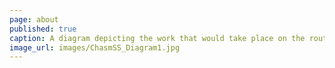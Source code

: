 ```yaml
---
page: about
published: true
caption: A diagram depicting the work that would take place on the route of 280
image_url: images/ChasmSS_Diagram1.jpg
---
```

